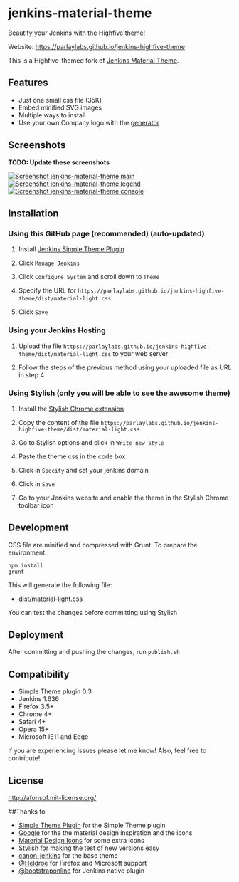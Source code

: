 # jenkins-material-theme
Beautify your Jenkins with the Highfive theme!

Website: https://parlaylabs.github.io/jenkins-highfive-theme

This is a Highfive-themed fork of [Jenkins Material Theme](https://jenkins-contrib-themes.github.io/jenkins-material-theme/).

## Features
* Just one small css file (35K)
* Embed minified SVG images
* Multiple ways to install
* Use your own Company logo with the [generator][generator]

## Screenshots

**TODO: Update these screenshots**

[![Screenshot jenkins-material-theme main](images/screenshot-jenkins-material-theme-main.png)](images/screenshot-jenkins-material-theme-main-large.png)      [![Screenshot jenkins-material-theme legend](images/screenshot-jenkins-material-theme-legend.png)](images/screenshot-jenkins-material-theme-legend-large.png)      [![Screenshot jenkins-material-theme console](images/screenshot-jenkins-material-theme-console.png)](images/screenshot-jenkins-material-theme-console-large.png)


## Installation 

### Using this GitHub page (recommended) (auto-updated)

1. Install [Jenkins Simple Theme Plugin][simple]

1. Click `Manage Jenkins`

1. Click `Configure System` and scroll down to `Theme`

1. Specify the URL for `https://parlaylabs.github.io/jenkins-highfive-theme/dist/material-light.css`.

1. Click `Save`

### Using your Jenkins Hosting

1. Upload the file `https://parlaylabs.github.io/jenkins-highfive-theme/dist/material-light.css` to your web server

1. Follow the steps of the previous method using your uploaded file as URL in step 4


### Using Stylish (only you will be able to see the awesome theme)

1. Install the [Stylish Chrome extension][stylish]

1. Copy the content of the file `https://parlaylabs.github.io/jenkins-highfive-theme/dist/material-light.css`

1. Go to Stylish options and click in `Write new style`

1. Paste the theme css in the code box

1. Click in `Specify` and set your jenkins domain

1. Click in `Save`

1. Go to your Jenkins website and enable the theme in the Stylish Chrome toolbar icon


## Development

CSS file are minified and compressed with Grunt. To prepare the environment:

```
npm install
grunt
```

This will generate the following file:
- dist/material-light.css

You can test the changes before committing using Stylish

## Deployment

After committing and pushing the changes, run `publish.sh`

## Compatibility
- Simple Theme plugin 0.3
- Jenkins 1.636
- Firefox 3.5+
- Chrome 4+
- Safari 4+
- Opera 15+
- Microsoft IE11 and Edge


If you are experiencing issues please let me know! Also, feel free to contribute!

## License
http://afonsof.mit-license.org/

##Thanks to
- [Simple Theme Plugin][simple] for the Simple Theme plugin
- [Google][google] for the the material design inspiration and the icons
- [Material Design Icons][material-design-icons] for some extra icons
- [Stylish][stylish] for making the test of new versions easy
- [canon-jenkins][canon-jenkins] for the base theme
- [@Heldroe][heldroe] for Firefox and Microsoft support
- [@bootstraponline][bootstraponline] for Jenkins native plugin

[simple]: https://wiki.jenkins-ci.org/display/JENKINS/Simple+Theme+Plugin
[google]: https://www.google.com/design/spec/material-design/introduction.html
[material-design-icons]: https://materialdesignicons.com/
[stylish]: https://chrome.google.com/webstore/detail/stylish/fjnbnpbmkenffdnngjfgmeleoegfcffe
[canon-jenkins]: https://github.com/rackerlabs/canon-jenkins
[heldroe]: https://github.com/Heldroe
[generator]: http://jenkins-contrib-themes.github.io/jenkins-material-theme
[bootstraponline]: https://github.com/bootstraponline
